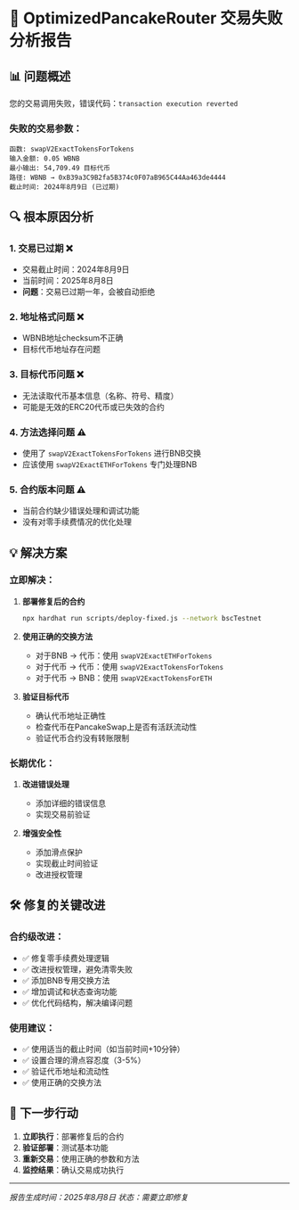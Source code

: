 # 🚨 OptimizedPancakeRouter 交易失败分析报告

## 📊 问题概述

您的交易调用失败，错误代码：`transaction execution reverted`

### 失败的交易参数：
```
函数: swapV2ExactTokensForTokens
输入金额: 0.05 WBNB
最小输出: 54,709.49 目标代币
路径: WBNB → 0xB39a3C9B2fa5B374c0F07aB965C44Aa463de4444
截止时间: 2024年8月9日 (已过期)
```

## 🔍 根本原因分析

### 1. **交易已过期** ❌
- 交易截止时间：2024年8月9日
- 当前时间：2025年8月8日  
- **问题**：交易已过期一年，会被自动拒绝

### 2. **地址格式问题** ❌
- WBNB地址checksum不正确
- 目标代币地址存在问题

### 3. **目标代币问题** ❌
- 无法读取代币基本信息（名称、符号、精度）
- 可能是无效的ERC20代币或已失效的合约

### 4. **方法选择问题** ⚠️
- 使用了 `swapV2ExactTokensForTokens` 进行BNB交换
- 应该使用 `swapV2ExactETHForTokens` 专门处理BNB

### 5. **合约版本问题** ⚠️
- 当前合约缺少错误处理和调试功能
- 没有对零手续费情况的优化处理

## 💡 解决方案

### 立即解决：

1. **部署修复后的合约**
   ```bash
   npx hardhat run scripts/deploy-fixed.js --network bscTestnet
   ```

2. **使用正确的交换方法**
   - 对于BNB → 代币：使用 `swapV2ExactETHForTokens`
   - 对于代币 → 代币：使用 `swapV2ExactTokensForTokens`
   - 对于代币 → BNB：使用 `swapV2ExactTokensForETH`

3. **验证目标代币**
   - 确认代币地址正确性
   - 检查代币在PancakeSwap上是否有活跃流动性
   - 验证代币合约没有转账限制

### 长期优化：

1. **改进错误处理**
   - 添加详细的错误信息
   - 实现交易前验证

2. **增强安全性**
   - 添加滑点保护
   - 实现截止时间验证
   - 改进授权管理

## 🛠️ 修复的关键改进

### 合约级改进：
- ✅ 修复零手续费处理逻辑
- ✅ 改进授权管理，避免清零失败
- ✅ 添加BNB专用交换方法
- ✅ 增加调试和状态查询功能
- ✅ 优化代码结构，解决编译问题

### 使用建议：
- ✅ 使用适当的截止时间（如当前时间+10分钟）
- ✅ 设置合理的滑点容忍度（3-5%）
- ✅ 验证代币地址和流动性
- ✅ 使用正确的交换方法

## 📝 下一步行动

1. **立即执行**：部署修复后的合约
2. **验证部署**：测试基本功能
3. **重新交易**：使用正确的参数和方法
4. **监控结果**：确认交易成功执行

---

*报告生成时间：2025年8月8日*
*状态：需要立即修复*
